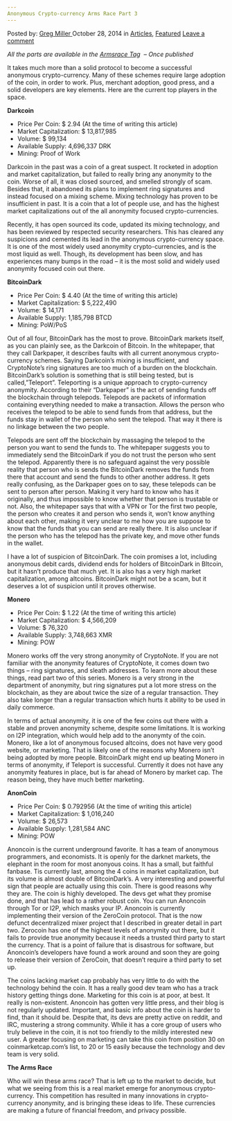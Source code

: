 ```yaml
---
Anonymous Crypto-currency Arms Race Part 3
---
```

<article class="post-listing post-7264 post type-post status-publish format-standard has-post-thumbnail hentry category-deepdot-news tag-anonymous tag-arms tag-armsrace tag-cryptocurrency tag-part tag-race">
    <div class="post-inner">
    <p class="post-meta">
    <span>Posted by: <a href="https://www.deepdotweb.com/author/gregmiller/" title="">Greg Miller </a></span>
    <span>October 28, 2014</span>
    <span>in <a href="https://www.deepdotweb.com/category/articles/" rel="category tag">Articles</a>, <a href="https://www.deepdotweb.com/category/deepdot-news/" rel="category tag">Featured</a></span>
    <span><a href="https://www.deepdotweb.com/2014/10/28/anonymous-crypto-currency-arms-race-part-3/#respond">Leave a comment</a></span>
    </p>
    <div class="clear"></div>
    <div class="entry">
    <p><em>All the parts are available in the <a href="http://www.deepdotweb.com/tag/ArmsRace/">Armsrace Tag</a>  – Once published</em></p>
    <p>It takes much more than a solid protocol to become a successful anonymous crypto-currency. Many of these schemes require large adoption of the coin, in order to work. Plus, merchant adoption, good press, and a solid developers are key elements. Here are the current top players in the space.</p>
    <p><strong>Darkcoin</strong></p>
    <ul>
    <li>Price Per Coin: $ 2.94 (At the time of writing this article)</li>
    <li>Market Capitalization: $ 13,817,985</li>
    <li>Volume: $ 99,134</li>
    <li>Available Supply: 4,696,337 DRK</li>
    <li>Mining: Proof of Work</li>
    </ul>
    <p>Darkcoin in the past was a coin of a great suspect. It rocketed in adoption and market capitalization, but failed to really bring any anonymity to the coin. Worse of all, it was closed sourced, and smelled strongly of scam. Besides that, it abandoned its plans to implement ring signatures and instead focused on a mixing scheme. Mixing technology has proven to be insufficient in past. It is a coin that a lot of people use, and has the highest market capitalizations out of the all anonymity focused crypto-currencies.</p>
    <p>Recently, it has open sourced its code, updated its mixing technology, and has been reviewed by respected security researchers. This has cleared any suspicions and cemented its lead in the anonymous crypto-currency space. It is one of the most widely used anonymity crypto-currencies, and is the most liquid as well. Though, its development has been slow, and has experiences many bumps in the road &#8211; it is the most solid and widely used anonymity focused coin out there.</p>
    <p><strong>BitcoinDark</strong></p>
    <ul>
    <li>Price Per Coin: $ 4.40 (At the time of writing this article)</li>
    <li>Market Capitalization: $ 5,222,490</li>
    <li>Volume: $ 14,171</li>
    <li>Available Supply: 1,185,798 BTCD</li>
    <li>Mining: PoW/PoS</li>
    </ul>
    <p>Out of all four, BitcoinDark has the most to prove. BitcoinDark markets itself, as you can plainly see, as the Darkcoin of Bitcoin. In the whitepaper, that they call Darkpaper, it describes faults with all current anonymous crypto-currency schemes. Saying Darkcoin’s mixing is insufficient, and CryptoNote’s ring signatures are too much of a burden on the blockchain. BitcoinDark’s solution is something that is still being tested, but is called,”Teleport”. Teleporting is a unique approach to crypto-currency anonymity. According to their “Darkpaper” is the act of sending funds off the blockchain through telepods. Telepods are packets of information containing everything needed to make a transaction. Allows the person who receives the telepod to be able to send funds from that address, but the funds stay in wallet of the person who sent the telepod. That way it there is no linkage between the two people.</p>
    <p>Telepods are sent off the blockchain by massaging the telepod to the person you want to send the funds to. The whitepaper suggests you to immediately send the BitcoinDark if you do not trust the person who sent the telepod. Apparently there is no safeguard against the very possible reality that person who is sends the BitcoinDark removes the funds from there that account and send the funds to other another address. It gets really confusing, as the Darkpaper goes on to say, these telepods can be sent to person after person. Making it very hard to know who has it originally, and thus impossible to know whether that person is trustable or not. Also, the whitepaper says that with a VPN or Tor the first two people, the person who creates it and person who sends it, won’t know anything about each other, making it very unclear to me how you are suppose to know that the funds that you can send are really there. It is also unclear if the person who has the telepod has the private key, and move other funds in the wallet.</p>
    <p>I have a lot of suspicion of BitcoinDark. The coin promises a lot, including anonymous debit cards, dividend ends for holders of BitcoinDark in BItcoin, but it hasn’t produce that much yet. It is also has a very high market capitalization, among altcoins. BitcoinDark might not be a scam, but it deserves a lot of suspicion until it proves otherwise.</p>
    <p><strong>Monero</strong></p>
    <ul>
    <li>Price Per Coin: $ 1.22 (At the time of writing this article)</li>
    <li>Market Capitalization: $ 4,566,209</li>
    <li>Volume: $ 76,320</li>
    <li>Available Supply: 3,748,663 XMR</li>
    <li>Mining: POW</li>
    </ul>
    <p>Monero works off the very strong anonymity of CryptoNote. If you are not familiar with the anonymity features of CryptoNote, it comes down two things &#8211; ring signatures, and sleath addresses. To learn more about these things, read part two of this series. Monero is a very strong in the department of anonymity, but ring signatures put a lot more stress on the blockchain, as they are about twice the size of a regular transaction. They also take longer than a regular transaction which hurts it ability to be used in daily commerce.</p>
    <p>In terms of actual anonymity, it is one of the few coins out there with a stable and proven anonymity scheme, despite some limitations. It is working on I2P integration, which would help add to the anonymty of the coin. Monero, like a lot of anonymous focused altcoins, does not have very good website, or marketing. That is likely one of the reasons why Monero isn’t being adopted by more people. BitcoinDark might end up beating Monero in terms of anonymity, if Teleport is successful. Currently it does not have any anonymity features in place, but is far ahead of Monero by market cap. The reason being, they have much better marketing.</p>
    <p><strong>AnonCoin</strong></p>
    <ul>
    <li>Price Per Coin: $ 0.792956 (At the time of writing this article)</li>
    <li>Market Capitalization: $ 1,016,240</li>
    <li>Volume: $ 26,573</li>
    <li>Available Supply: 1,281,584 ANC</li>
    <li>Mining: POW</li>
    </ul>
    <p>Anoncoin is the current underground favorite. It has a team of anonymous programmers, and economists. It is openly for the darknet markets, the elephant in the room for most anonyous coins. It has a small, but faithful fanbase. Tis currently last, among the 4 coins in market capitalization, but its volume is almost double of BitcoinDark’s. A very interesting and powerful sign that people are actually using this coin. There is good reasons why they are. The coin is highly developed. The devs get what they promise done, and that has lead to a rather robust coin. You can run Anoncoin through Tor or I2P, which masks your IP. Anoncoin is currently implementing their version of the ZeroCoin protocol. That is the now defunct decentralized mixer project that I described in greater detail in part two. Zerocoin has one of the highest levels of anonymity out there, but it fails to provide true anonymity because it needs a trusted third party to start the currency. That is a point of failure that is disastrous for software, but Anoncoin’s developers have found a work around and soon they are going to release their version of ZeroCoin, that doesn’t require a third party to set up.</p>
    <p>The coins lacking market cap probably has very little to do with the technology behind the coin. It has a really good dev team who has a track history getting things done. Marketing for this coin is at poor, at best. It really is non-existent. Anoncoin has gotten very little press, and their blog is not regularly updated. Important, and basic info about the coin is harder to find, than it should be. Despite that, its devs are pretty active on reddit, and IRC, mustering a strong community. While it has a core group of users who truly believe in the coin, it is not too friendly to the mildly interested new user. A greater focusing on marketing can take this coin from position 30 on coinmarketcap.com’s list, to 20 or 15 easily because the technology and dev team is very solid.</p>
    <p><strong>The Arms Race</strong></p>
    <p>Who will win these arms race? That is left up to the market to decide, but what we seeing from this is a real market emerge for anonymous crypto-currency. This competition has resulted in many innovations in crypto-currency anonymity, and is bringing these ideas to life. These currencies are making a future of financial freedom, and privacy possible.</p>
    </div>
    <span style="display:none"><a href="https://www.deepdotweb.com/tag/anonymous/" rel="tag">anonymous</a> <a href="https://www.deepdotweb.com/tag/arms/" rel="tag">arms</a> <a href="https://www.deepdotweb.com/tag/armsrace/" rel="tag">ArmsRace</a> <a href="https://www.deepdotweb.com/tag/cryptocurrency/" rel="tag">cryptocurrency</a> <a href="https://www.deepdotweb.com/tag/part/" rel="tag">part</a> <a href="https://www.deepdotweb.com/tag/race/" rel="tag">race</a></span> <span style="display:none" class="updated">2014-10-28</span>
    <div style="display:none" class="vcard author" itemprop="author" itemscope itemtype="http://schema.org/Person"><strong class="fn" itemprop="name"><a href="https://www.deepdotweb.com/author/gregmiller/" title="Posts by Greg Miller" rel="author">Greg Miller</a></strong></div>
    </div>
</article>

